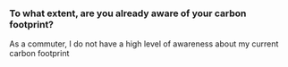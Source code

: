 ### To what extent, are you already aware of your carbon footprint?

As a commuter, I do not have a high level of awareness about my current carbon footprint
